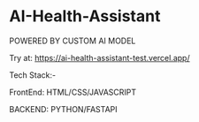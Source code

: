 # AI-Health-Assistant

POWERED BY CUSTOM AI MODEL

Try at: https://ai-health-assistant-test.vercel.app/

Tech Stack:-

FrontEnd: HTML/CSS/JAVASCRIPT

BACKEND: PYTHON/FASTAPI

